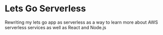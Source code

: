 # Lets Go Serverless

Rewriting my lets go app as serverless as a way to learn more about AWS serverless services as well as React and Node.js
